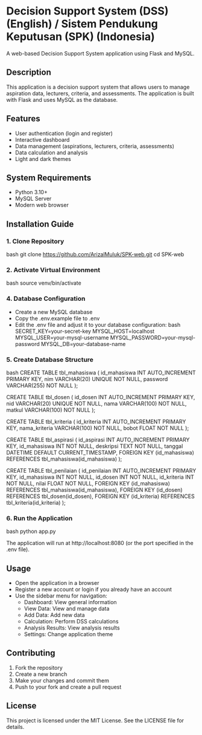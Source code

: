 # Decision Support System (DSS) (English) / Sistem Pendukung Keputusan (SPK) (Indonesia)

A web-based Decision Support System application using Flask and MySQL.

## Description

This application is a decision support system that allows users to manage aspiration data, lecturers, criteria, and assessments. The application is built with Flask and uses MySQL as the database.

## Features

- User authentication (login and register)
- Interactive dashboard
- Data management (aspirations, lecturers, criteria, assessments)
- Data calculation and analysis
- Light and dark themes

## System Requirements

- Python 3.10+
- MySQL Server
- Modern web browser

## Installation Guide

### 1. Clone Repository
bash
git clone https://github.com/ArizalMuluk/SPK-web.git
cd SPK-web

### 2. Activate Virtual Environment
bash
source venv/bin/activate

### 4. Database Configuration
- Create a new MySQL database
- Copy the .env.example file to .env
- Edit the .env file and adjust it to your database configuration:
bash
SECRET_KEY=your-secret-key
MYSQL_HOST=localhost
MYSQL_USER=your-mysql-username
MYSQL_PASSWORD=your-mysql-password
MYSQL_DB=your-database-name

### 5. Create Database Structure
bash
CREATE TABLE tbl_mahasiswa (
    id_mahasiswa INT AUTO_INCREMENT PRIMARY KEY,
    nim VARCHAR(20) UNIQUE NOT NULL,
    password VARCHAR(255) NOT NULL
);

CREATE TABLE tbl_dosen (
    id_dosen INT AUTO_INCREMENT PRIMARY KEY,
    nid VARCHAR(20) UNIQUE NOT NULL,
    nama VARCHAR(100) NOT NULL,
    matkul VARCHAR(100) NOT NULL
);

CREATE TABLE tbl_kriteria (
    id_kriteria INT AUTO_INCREMENT PRIMARY KEY,
    nama_kriteria VARCHAR(100) NOT NULL,
    bobot FLOAT NOT NULL
);

CREATE TABLE tbl_aspirasi (
    id_aspirasi INT AUTO_INCREMENT PRIMARY KEY,
    id_mahasiswa INT NOT NULL,
    deskripsi TEXT NOT NULL,
    tanggal DATETIME DEFAULT CURRENT_TIMESTAMP,
    FOREIGN KEY (id_mahasiswa) REFERENCES tbl_mahasiswa(id_mahasiswa)
);

CREATE TABLE tbl_penilaian (
    id_penilaian INT AUTO_INCREMENT PRIMARY KEY,
    id_mahasiswa INT NOT NULL,
    id_dosen INT NOT NULL,
    id_kriteria INT NOT NULL,
    nilai FLOAT NOT NULL,
    FOREIGN KEY (id_mahasiswa) REFERENCES tbl_mahasiswa(id_mahasiswa),
    FOREIGN KEY (id_dosen) REFERENCES tbl_dosen(id_dosen),
    FOREIGN KEY (id_kriteria) REFERENCES tbl_kriteria(id_kriteria)
);

### 6. Run the Application
bash
python app.py

The application will run at http://localhost:8080 (or the port specified in the .env file).

## Usage

- Open the application in a browser
- Register a new account or login if you already have an account
- Use the sidebar menu for navigation:
  - Dashboard: View general information
  - View Data: View and manage data
  - Add Data: Add new data
  - Calculation: Perform DSS calculations
  - Analysis Results: View analysis results
  - Settings: Change application theme

## Contributing

1. Fork the repository
2. Create a new branch
3. Make your changes and commit them
4. Push to your fork and create a pull request

## License

This project is licensed under the MIT License. See the LICENSE file for details.
